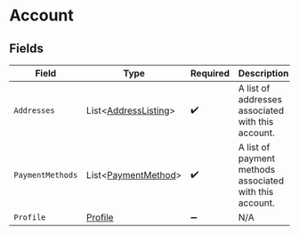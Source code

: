 # Account


## Fields

| Field                                                             | Type                                                              | Required                                                          | Description                                                       |
| ----------------------------------------------------------------- | ----------------------------------------------------------------- | ----------------------------------------------------------------- | ----------------------------------------------------------------- |
| `Addresses`                                                       | List<[AddressListing](../../Models/Components/AddressListing.md)> | :heavy_check_mark:                                                | A list of addresses associated with this account.                 |
| `PaymentMethods`                                                  | List<[PaymentMethod](../../Models/Components/PaymentMethod.md)>   | :heavy_check_mark:                                                | A list of payment methods associated with this account.           |
| `Profile`                                                         | [Profile](../../Models/Components/Profile.md)                     | :heavy_minus_sign:                                                | N/A                                                               |
